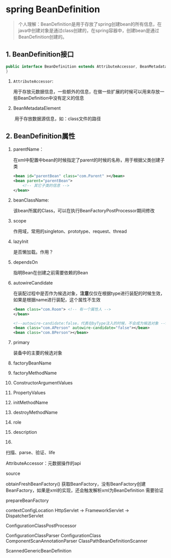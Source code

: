 # spring BeanDefinition

>个人理解：BeanDefinition是用于存放了spring创建bean的所有信息，在java中创建对象是通过class创建的，在spring容器中，创建bean是通过BeanDefinition创建的。



## 1. BeanDefinition接口

```java
public interface BeanDefinition extends AttributeAccessor, BeanMetadataElement{
}
```

1. `AttributeAccessor`:

   ​	用于存放元数据信息，一些额外的信息，在做一些扩展的时候可以用来存放一些BeanDefinition中没有定义的信息

2. BeanMetadataElement

   ​	用于存放数据源信息，如：class文件的路径


## 2. BeanDefinition属性

1. parentName：
	
	 在xml中配置中bean的时候指定了parent的时候的名称，用于根据父类创建子类
	
	```xml
	<bean id="parentBean" class="com.Parent" ></bean>
	<bean parent="parentBean">
		<!-- 其它子类的信息 -->
	</bean>
	```
	
2. beanClassName:

   该bean所属的Class，可以在执行BeanFactoryPostProcessor期间修改

3. scope

   作用域，常用的singleton、prototype、request、thread

4. lazyInit

   是否懒加载。作用？

5. dependsOn

   指明Bean在创建之前需要依赖的Bean

6. autowireCandidate

   在装配过程中是否作为候选对象，**注意**仅仅在根据type进行装配的时候生效，如果是根据name进行装配，这个属性不生效

   ```xml
   <bean class="com.Room"> <!-- 有一个属性人 -->
   </bean>
   
   <!--autowire-candidate:false，代表在byType注入的时候，不会成为候选对象 -->
   <bean class="com.APerson" autowire-candidate="false"></bean>
   <bean class="com.BPerson"></bean>
   ```

7. primary

   装备中的主要的候选对象

8. factoryBeanName

9. factoryMethodName

10. ConstructorArgumentValues

11. PropertyValues

12. initMethodName

13. destroyMethodName

14. role

15. description

16. 





扫描、parse、验证、life

AttributeAccessor：元数据操作的api

source



obtainFreshBeanFactory()
	获取BeanFactory，没有BeanFactory创建BeanFactory，如果是xml的实现，还会触发解析xml为BeanDefinition
	需要验证
	

prepareBeanFactory

contextConfigLocation
HttpServlet -> FrameworkServlet -> DispatcherServlet


ConfigurationClassPostProcessor

ConfigurationClassParser 
ConfigurationClass
ComponentScanAnnotationParser
ClassPathBeanDefinitionScanner

ScannedGenericBeanDefinition

